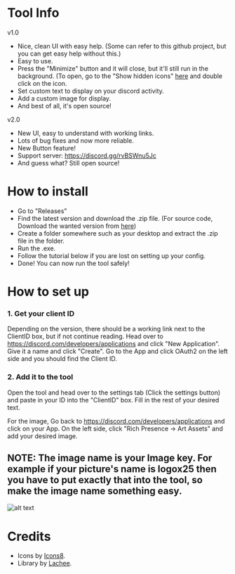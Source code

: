 # Tool Info
 v1.0
- Nice, clean UI with easy help. (Some can refer to this github project, but you can get easy help without this.)
- Easy to use.
- Press the "Minimize" button and it will close, but it'll still run in the background. (To open, go to the "Show hidden icons" [here](https://i.imgur.com/lBHgHW8.png) and double click on the icon.
- Set custom text to display on your discord activity.
- Add a custom image for display.
- And best of all, it's open source!

v2.0
- New UI, easy to understand with working links.
- Lots of bug fixes and now more reliable.
- New Button feature!
- Support server: https://discord.gg/rvBSWnu5Jc
- And guess what? Still open source!

# How to install

- Go to "Releases"
- Find the latest version and download the .zip file. (For source code, Download the wanted version from [here](https://github.com/txzDev/DiscordRPCTool/tree/main/src))
- Create a folder somewhere such as your desktop and extract the .zip file in the folder.
- Run the .exe.
- Follow the tutorial below if you are lost on setting up your config.
- Done! You can now run the tool safely!

# How to set up

### 1. Get your client ID 

Depending on the version, there should be a working link next to the ClientID box, but if not continue reading.
Head over to https://discord.com/developers/applications and click "New Application". 
Give it a name and click "Create". Go to the App and click OAuth2 on the left side and you should find the Client ID.

### 2. Add it to the tool

Open the tool and head over to the settings tab (Click the settings button) and paste in your ID into the "ClientID" box.
Fill in the rest of your desired text.

For the image, Go back to https://discord.com/developers/applications and click on your App. On the left side, click "Rich Presence -> Art Assets" and add your desired image.

## NOTE: The image name is your Image key. For example if your picture's name is logox25 then you have to put exactly that into the tool, so make the image name something easy.

![alt text](https://i.imgur.com/3m8QtNw.png)

# Credits

- Icons by [Icons8](https://icons8.com/).
- Library by [Lachee](hhttps://github.com/Lachee/discord-rpc-csharp).
